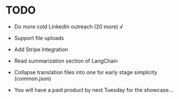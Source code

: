 # TODO

- Do more cold LinkedIn outreach (20 more) √
- Support file uploads
- Add Stripe Integration
- Read summarization section of LangChain

- Collapse translation files into one for early stage simplicity (common.json)

- You will have a paid product by next Tuesday for the showcase...